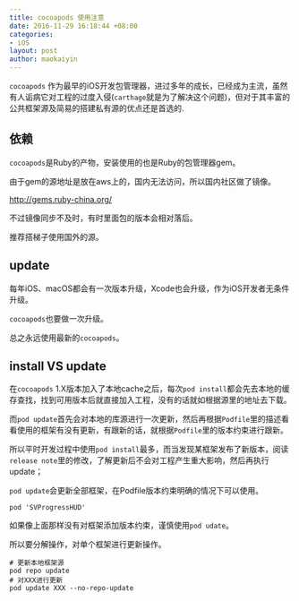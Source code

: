```yaml
---
title: cocoapods 使用注意
date: 2016-11-29 16:18:44 +08:00
categories:
- iOS
layout: post
author: maokaiyin
---
```


`cocoapods` 作为最早的iOS开发包管理器，进过多年的成长，已经成为主流，虽然有人诟病它对工程的过度入侵(`carthage`就是为了解决这个问题)，但对于其丰富的公共框架源及简易的搭建私有源的优点还是首选的.

## 依赖

`cocoapods`是Ruby的产物，安装使用的也是Ruby的包管理器gem。

由于gem的源地址是放在aws上的，国内无法访问，所以国内社区做了镜像。

http://gems.ruby-china.org/

不过镜像同步不及时，有时里面包的版本会相对落后。

推荐搭梯子使用国外的源。

## update

每年iOS、macOS都会有一次版本升级，Xcode也会升级，作为iOS开发者无条件升级。

`cocoapods`也要做一次升级。

总之永远使用最新的`cocoapods`。

## install VS update

在`cocoapods` 1.X版本加入了本地cache之后，每次`pod install`都会先去本地的缓存查找，找到可用版本后就直接加入工程，没有的话就如根据源里的地址去下载。

而`pod update`首先会对本地的库源进行一次更新，然后再根据`Podfile`里的描述看看使用的框架有没有更新，有跟新的话，就根据`Podfile`里的版本约束进行跟新。

所以平时开发过程中使用`pod install`最多，而当发现某框架发布了新版本，阅读`release note`里的修改，了解更新后不会对工程产生重大影响，然后再执行update；

`pod update`会更新全部框架，在Podfile版本约束明确的情况下可以使用。

	pod 'SVProgressHUD'
	
如果像上面那样没有对框架添加版本约束，谨慎使用`pod udate`。

所以要分解操作，对单个框架进行更新操作。

	# 更新本地框架源
	pod repo update
	# 对XXX进行更新
	pod update XXX --no-repo-update 



